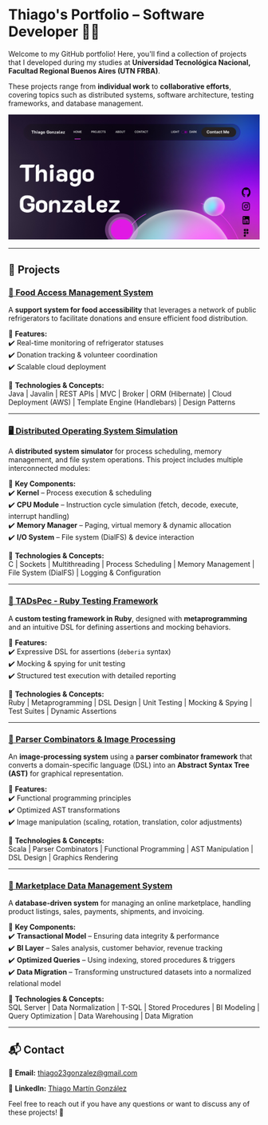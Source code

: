 # **Thiago's Portfolio – Software Developer** 🚀💡  

Welcome to my GitHub portfolio! Here, you'll find a collection of projects that I developed during my studies at **Universidad Tecnológica Nacional, Facultad Regional Buenos Aires (UTN FRBA)**.  

These projects range from **individual work** to **collaborative efforts**, covering topics such as distributed systems, software architecture, testing frameworks, and database management.  

<img src="resources/portada-portafolio.png" alt="Portada Portafolio">

---

## 📌 **Projects**  

### [🥪 Food Access Management System](https://github.com/ThiagoGonzalezz/my-portfolio/tree/main/food-access-system)  
A **support system for food accessibility** that leverages a network of public refrigerators to facilitate donations and ensure efficient food distribution.  

🔹 **Features:**  
✔️ Real-time monitoring of refrigerator statuses  
✔️ Donation tracking & volunteer coordination  
✔️ Scalable cloud deployment  

🔹 **Technologies & Concepts:**  
Java | Javalin | REST APIs | MVC | Broker | ORM (Hibernate) | Cloud Deployment (AWS) | Template Engine (Handlebars) | Design Patterns

---

### [🖥️ Distributed Operating System Simulation](https://github.com/ThiagoGonzalezz/my-portfolio/tree/main/distributed-os-simulation)  
A **distributed system simulator** for process scheduling, memory management, and file system operations. This project includes multiple interconnected modules:  

🔹 **Key Components:**  
✔️ **Kernel** – Process execution & scheduling  
✔️ **CPU Module** – Instruction cycle simulation (fetch, decode, execute, interrupt handling)  
✔️ **Memory Manager** – Paging, virtual memory & dynamic allocation  
✔️ **I/O System** – File system (DialFS) & device interaction  

🔹 **Technologies & Concepts:**  
 C | Sockets | Multithreading | Process Scheduling | Memory Management | File System (DialFS) | Logging & Configuration

---

### [🧪 TADsPec - Ruby Testing Framework](https://github.com/ThiagoGonzalezz/my-portfolio/tree/main/ruby-testing-framework)  
A **custom testing framework in Ruby**, designed with **metaprogramming** and an intuitive DSL for defining assertions and mocking behaviors.  

🔹 **Features:**  
✔️ Expressive DSL for assertions (`deberia` syntax)  
✔️ Mocking & spying for unit testing  
✔️ Structured test execution with detailed reporting  

🔹 **Technologies & Concepts:**  
Ruby | Metaprogramming | DSL Design | Unit Testing | Mocking & Spying | Test Suites | Dynamic Assertions  

---

### [🎨 Parser Combinators & Image Processing](https://github.com/ThiagoGonzalezz/my-portfolio/tree/main/parser-combinators-%26-image-processing)  
An **image-processing system** using a **parser combinator framework** that converts a domain-specific language (DSL) into an **Abstract Syntax Tree (AST)** for graphical representation.  

🔹 **Features:**  
✔️ Functional programming principles  
✔️ Optimized AST transformations  
✔️ Image manipulation (scaling, rotation, translation, color adjustments)  

🔹 **Technologies & Concepts:**  
Scala | Parser Combinators | Functional Programming | AST Manipulation | DSL Design | Graphics Rendering

---

### [🛒 Marketplace Data Management System](https://github.com/ThiagoGonzalezz/my-portfolio/tree/main/marketplace-db-system)  
A **database-driven system** for managing an online marketplace, handling product listings, sales, payments, shipments, and invoicing.  

🔹 **Key Components:**  
✔️ **Transactional Model** – Ensuring data integrity & performance  
✔️ **BI Layer** – Sales analysis, customer behavior, revenue tracking  
✔️ **Optimized Queries** – Using indexing, stored procedures & triggers  
✔️ **Data Migration** – Transforming unstructured datasets into a normalized relational model  

🔹 **Technologies & Concepts:**  
SQL Server | Data Normalization | T-SQL | Stored Procedures | BI Modeling | Query Optimization | Data Warehousing | Data Migration

---

## 📬 **Contact**  
📧 **Email:** [thiago23gonzalez@gmail.com](mailto:thiago23gonzalez@gmail.com)

💼 **LinkedIn:** [Thiago Martín González](https://www.linkedin.com/in/thiago-martin-gonzalez/)  

Feel free to reach out if you have any questions or want to discuss any of these projects! 🚀
